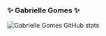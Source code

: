 ### ✨ Gabrielle Gomes ✨

![Gabrielle Gomes GitHub stats](https://github-readme-stats.vercel.app/api?username=gabriellegomess&theme=midnight-purple&show_icons=true)

